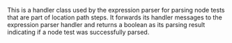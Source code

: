 This is a handler class used by the expression parser for parsing node tests that are part of location path steps. It forwards its handler messages to the expression parser handler and returns a boolean as its parsing result indicating if a node test was successfully parsed.